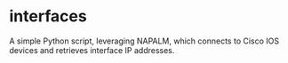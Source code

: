 # interfaces
A simple Python script, leveraging NAPALM, which connects to Cisco IOS devices and retrieves interface IP addresses.

